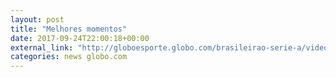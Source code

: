 ```yaml
---
layout: post
title: "Melhores momentos"
date: 2017-09-24T22:00:18+00:00
external_link: "http://globoesporte.globo.com/brasileirao-serie-a/videos/v/melhores-momentos-da-chapecoense-1-x-0-ponte-preta-pela-25o-rodada-do-brasileirao/6170750/"
categories: news globo.com
---
```

